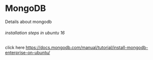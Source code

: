 # MongoDB
Details about mongodb

###### installation steps in ubuntu 16

click here https://docs.mongodb.com/manual/tutorial/install-mongodb-enterprise-on-ubuntu/
